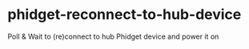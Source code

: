 # phidget-reconnect-to-hub-device
Poll &amp; Wait to (re)connect to hub Phidget device and power it on
